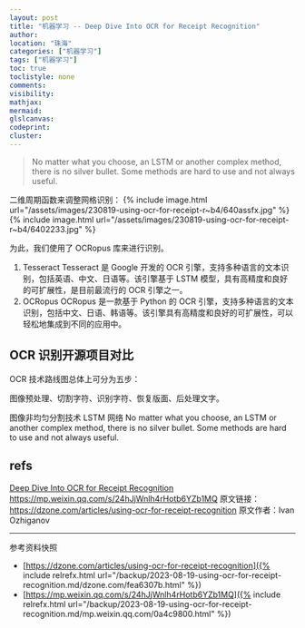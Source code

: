 ```yaml
---
layout: post
title: "机器学习 -- Deep Dive Into OCR for Receipt Recognition"
author:
location: "珠海"
categories: ["机器学习"]
tags: ["机器学习"]
toc: true
toclistyle: none
comments:
visibility:
mathjax:
mermaid:
glslcanvas:
codeprint:
cluster:
---
```


> No matter what you choose, an LSTM or another complex method, there is no silver bullet. Some methods are hard to use and not always useful.

二维周期函数来调整网格识别：
{% include image.html url="/assets/images/230819-using-ocr-for-receipt-r~b4/640assfx.jpg" %}
{% include image.html url="/assets/images/230819-using-ocr-for-receipt-r~b4/6402233.jpg" %}

为此，我们使用了 OCRopus 库来进行识别。
1. Tesseract
    Tesseract 是 Google 开发的 OCR 引擎，支持多种语言的文本识别，包括英语、中文、日语等。该引擎基于 LSTM 模型，具有高精度和良好的可扩展性，是目前最流行的 OCR 引擎之一。
2. OCRopus
    OCRopus 是一款基于 Python 的 OCR 引擎，支持多种语言的文本识别，包括中文、日语、韩语等。该引擎具有高精度和良好的可扩展性，可以轻松地集成到不同的应用中。


## OCR 识别开源项目对比

OCR 技术路线图总体上可分为五步：

图像预处理、切割字符、识别字符、恢复版面、后处理文字。

图像非均匀分割技术
LSTM 网络
No matter what you choose, an LSTM or another complex method, there is no silver bullet.
Some methods are hard to use and not always useful.


## refs

[Deep Dive Into OCR for Receipt Recognition](https://dzone.com/articles/using-ocr-for-receipt-recognition)
<https://mp.weixin.qq.com/s/24hJjWnlh4rHotb6YZb1MQ>
原文链接：<https://dzone.com/articles/using-ocr-for-receipt-recognition>
原文作者：Ivan Ozhiganov



<hr class='reviewline'/>
<p class='reviewtip'><script type='text/javascript' src='{% include relref.html url="/assets/reviewjs/blogs/2023-08-19-using-ocr-for-receipt-recognition.md.js" %}'></script></p>
<font class='ref_snapshot'>参考资料快照</font>

- [https://dzone.com/articles/using-ocr-for-receipt-recognition]({% include relrefx.html url="/backup/2023-08-19-using-ocr-for-receipt-recognition.md/dzone.com/fea6307b.html" %})
- [https://mp.weixin.qq.com/s/24hJjWnlh4rHotb6YZb1MQ]({% include relrefx.html url="/backup/2023-08-19-using-ocr-for-receipt-recognition.md/mp.weixin.qq.com/0a4c9800.html" %})
